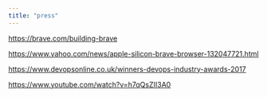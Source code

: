 ```yaml
---
title: "press"
---
```


https://brave.com/building-brave

https://www.yahoo.com/news/apple-silicon-brave-browser-132047721.html

https://www.devopsonline.co.uk/winners-devops-industry-awards-2017

https://www.youtube.com/watch?v=h7qQsZII3A0
